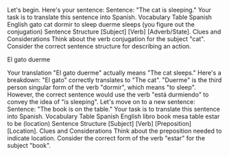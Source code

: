 Let's begin. Here's your sentence:
Sentence: "The cat is sleeping."
Your task is to translate this sentence into Spanish.
Vocabulary Table
Spanish	English
gato	cat
dormir	to sleep
duerme	sleeps (you figure out the conjugation)
Sentence Structure
[Subject] [Verb] [Adverb/State].
Clues and Considerations
Think about the verb conjugation for the subject "cat".
Consider the correct sentence structure for describing an action.

El gato duerme

Your translation "El gato duerme" actually means "The cat sleeps."
Here's a breakdown:
"El gato" correctly translates to "The cat".
"Duerme" is the third person singular form of the verb "dormir", which means "to sleep". However, the correct sentence would use the verb "está durmiendo" to convey the idea of "is sleeping".
Let's move on to a new sentence:
Sentence: "The book is on the table."
Your task is to translate this sentence into Spanish.
Vocabulary Table
Spanish	English
libro	book
mesa	table
estar	to be (location)
Sentence Structure
[Subject] [Verb] [Preposition] [Location].
Clues and Considerations
Think about the preposition needed to indicate location.
Consider the correct form of the verb "estar" for the subject "book".
